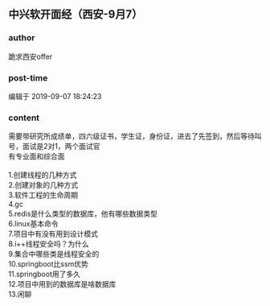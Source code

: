 ## 中兴软开面经（西安-9月7）
### author 
跪求西安offer
### post-time 

编辑于  2019-09-07 18:24:23
### content 
<div class="post-topic-des nc-post-content">
 <div style="text-align: left;">
  需要带研究所成绩单，四六级证书，学生证，身份证，进去了先签到，然后等待叫号，面试是2对1，两个面试官
 </div>
 <div style="text-align: left;">
  有专业面和综合面
 </div>
 <br/>
 1.创建线程的几种方式
 <br/>
 2.创建对象的几种方式
 <br/>
 3.软件工程的生命周期
 <br/>
 4.gc
 <br/>
 5.redis是什么类型的数据库，他有哪些数据类型
 <br/>
 6.linux基本命令
 <br/>
 7.项目中有没有用到设计模式
 <br/>
 8.i++线程安全吗？为什么
 <br/>
 9.集合中哪些类是线程安全的
 <br/>
 10.springboot比ssm优势
 <br/>
 11.springboot用了多久
 <br/>
 12.项目中用到的数据库是啥数据库
 <br/>
 13.闲聊
</div>

